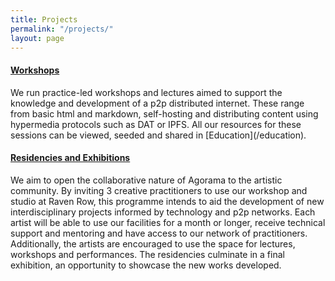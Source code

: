 ```yaml
---
title: Projects
permalink: "/projects/"
layout: page
---
```




<h4><a class="glitch-link" href="/projects/education/"><span class="glitch">Workshops</span></a></h4>
We run practice-led workshops and lectures aimed to support the knowledge and development of a p2p distributed internet. These range from basic html and markdown, self-hosting and distributing content using hypermedia protocols such as DAT or IPFS. All our resources for these sessions can be viewed, seeded and shared in [Education](/education).

<h4><a class="glitch-link" href="/projects/artist-res/"><span class="glitch">Residencies and Exhibitions</span></a></h4>
We aim to open the collaborative nature of Agorama to the artistic community. By inviting 3 creative practitioners to use our workshop and studio at Raven Row, this programme intends to aid the development of new interdisciplinary projects informed by technology and p2p networks. Each artist will be able to use our facilities for a month or longer, receive technical support and mentoring and have access to our network of practitioners. Additionally, the artists are encouraged to use the space for lectures, workshops and performances. The residencies culminate in a final exhibition, an opportunity to showcase the new works developed.
